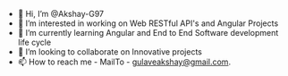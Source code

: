 - 👋 Hi, I’m @Akshay-G97
- 👀 I’m interested in working on Web RESTful API's and Angular Projects
- 🌱 I’m currently learning Angular and End to End Software development life cycle
- 💞️ I’m looking to collaborate on Innovative projects
- 📫 How to reach me - MailTo - gulaveakshay@gmail.com.

<!---
Akshay-G97/Akshay-G97 is a ✨ special ✨ repository because its `README.md` (this file) appears on your GitHub profile.
You can click the Preview link to take a look at your changes.
--->
